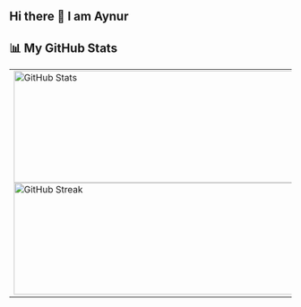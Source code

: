 ## Hi there 👋 I am Aynur

## 📊 My GitHub Stats

<table>
  <tr>
    <td>
      <img src="https://github-readme-stats.vercel.app/api?username=nuryyevva&show_icons=true&theme=radical" width="600" height="200" alt="GitHub Stats">
      <img src="https://github-readme-streak-stats.herokuapp.com/?user=nuryyevva&theme=radical" width="600" height="200" alt="GitHub Streak">
    </td>
    <td>
      <img src="https://github-readme-stats.vercel.app/api/top-langs/?username=nuryyevva&langs_count=8&theme=radical" width="700" height=400 alt="Top Languages">
    </td>
  </tr>
</table>

<!--
**nuryyevva/nuryyevva** is a ✨ _special_ ✨ repository because its `README.md` (this file) appears on your GitHub profile.

Here are some ideas to get you started:

- 🔭 I’m currently working on ...
- 🌱 I’m currently learning ...
- 👯 I’m looking to collaborate on ...
- 🤔 I’m looking for help with ...
- 💬 Ask me about ...
- 📫 How to reach me: ...
- 😄 Pronouns: ...
- ⚡ Fun fact: ...
-->
